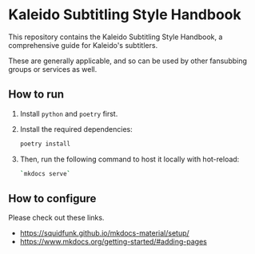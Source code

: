 # Kaleido Subtitling Style Handbook

This repository contains the Kaleido Subtitling Style Handbook,
a comprehensive guide for Kaleido's subtitlers.

These are generally applicable,
and so can be used by other fansubbing groups or services as well.

## How to run

1. Install `python` and `poetry` first.

2. Install the required dependencies:

    ```bash
    poetry install
    ```

3. Then, run the following command to host it locally with hot-reload:

    ```bash
    `mkdocs serve`
    ```

## How to configure

Please check out these links.<br>

-   https://squidfunk.github.io/mkdocs-material/setup/
-   https://www.mkdocs.org/getting-started/#adding-pages
